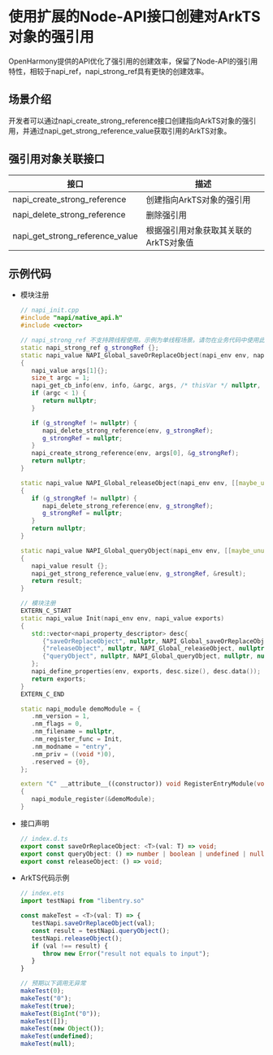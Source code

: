 # 使用扩展的Node-API接口创建对ArkTS对象的强引用

<!--Kit: NDK-->
<!--Subsystem: arkcompiler-->
<!--Owner: @xliu-huanwei; @shilei123; @huanghello-->
<!--Designer: @shilei123-->
<!--Tester: @kirl75; @zsw_zhushiwei-->
<!--Adviser: @fang-jinxu-->

OpenHarmony提供的API优化了强引用的创建效率，保留了Node-API的强引用特性，相较于napi_ref，napi_strong_ref具有更快的创建效率。

## 场景介绍

开发者可以通过napi_create_strong_reference接口创建指向ArkTS对象的强引用，并通过napi_get_strong_reference_value获取引用的ArkTS对象。

## 强引用对象关联接口

| 接口                            | 描述                                  |
| ------------------------------- | ------------------------------------- |
| napi_create_strong_reference    | 创建指向ArkTS对象的强引用             |
| napi_delete_strong_reference    | 删除强引用                            |
| napi_get_strong_reference_value | 根据强引用对象获取其关联的ArkTS对象值 |

## 示例代码

- 模块注册

   ```c++
   // napi_init.cpp
   #include "napi/native_api.h"
   #include <vector>

   // napi_strong_ref 不支持跨线程使用。示例为单线程场景。请勿在业务代码中使用此方式声明。
   static napi_strong_ref g_strongRef {};
   static napi_value NAPI_Global_saveOrReplaceObject(napi_env env, napi_callback_info info)
   {
      napi_value args[1]{};
      size_t argc = 1;
      napi_get_cb_info(env, info, &argc, args, /* thisVar */ nullptr, /* data */ nullptr);
      if (argc < 1) {
         return nullptr;
      }

      if (g_strongRef != nullptr) {
         napi_delete_strong_reference(env, g_strongRef);
         g_strongRef = nullptr;
      }
      napi_create_strong_reference(env, args[0], &g_strongRef);
      return nullptr;
   }

   static napi_value NAPI_Global_releaseObject(napi_env env, [[maybe_unused]] napi_callback_info info)
   {
      if (g_strongRef != nullptr) {
         napi_delete_strong_reference(env, g_strongRef);
         g_strongRef = nullptr;
      }
      return nullptr;
   }

   static napi_value NAPI_Global_queryObject(napi_env env, [[maybe_unused]] napi_callback_info info)
   {
      napi_value result {};
      napi_get_strong_reference_value(env, g_strongRef, &result);
      return result;
   }

   // 模块注册
   EXTERN_C_START
   static napi_value Init(napi_env env, napi_value exports)
   {
      std::vector<napi_property_descriptor> desc{
         {"saveOrReplaceObject", nullptr, NAPI_Global_saveOrReplaceObject, nullptr, nullptr, nullptr, napi_default, nullptr},
         {"releaseObject", nullptr, NAPI_Global_releaseObject, nullptr, nullptr, nullptr, napi_default, nullptr},
         {"queryObject", nullptr, NAPI_Global_queryObject, nullptr, nullptr, nullptr, napi_default, nullptr},
      };
      napi_define_properties(env, exports, desc.size(), desc.data());
      return exports;
   }
   EXTERN_C_END

   static napi_module demoModule = {
      .nm_version = 1,
      .nm_flags = 0,
      .nm_filename = nullptr,
      .nm_register_func = Init,
      .nm_modname = "entry",
      .nm_priv = ((void *)0),
      .reserved = {0},
   };

   extern "C" __attribute__((constructor)) void RegisterEntryModule(void)
   {
      napi_module_register(&demoModule);
   }
   ```

- 接口声明

   ```ts
   // index.d.ts
   export const saveOrReplaceObject: <T>(val: T) => void;
   export const queryObject: () => number | boolean | undefined | null | Symbol | BigInt | EcmaObject;
   export const releaseObject: () => void;
   ```

- ArkTS代码示例

   ```ts
   // index.ets
   import testNapi from "libentry.so"

   const makeTest = <T>(val: T) => {
      testNapi.saveOrReplaceObject(val);
      const result = testNapi.queryObject();
      testNapi.releaseObject();
      if (val !== result) {
         throw new Error("result not equals to input");
      }
   }

   // 预期以下调用无异常
   makeTest(0);
   makeTest("0");
   makeTest(true);
   makeTest(BigInt("0"));
   makeTest([]);
   makeTest(new Object());
   makeTest(undefined);
   makeTest(null);
   ```
